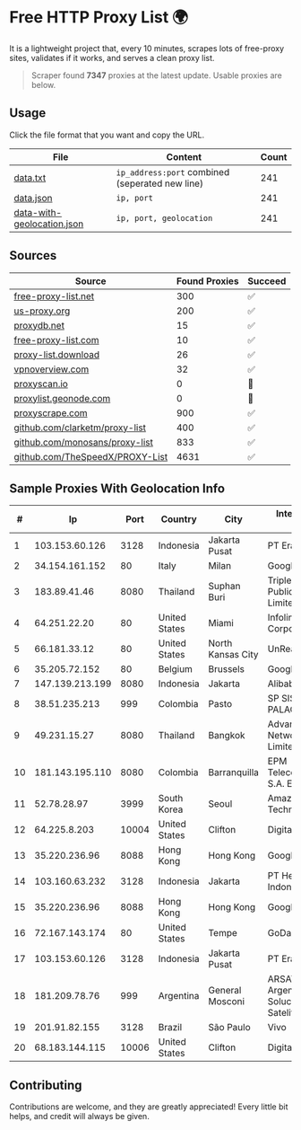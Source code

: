 
# Free HTTP Proxy List 🌍

It is a lightweight project that, every 10 minutes, scrapes lots of free-proxy sites, validates if it works, and serves a clean proxy list.


> Scraper found **7347** proxies at the latest update. Usable proxies are below.

## Usage

Click the file format that you want and copy the URL.


|File|Content|Count|
|----|-------|-----|
|[data.txt](https://raw.githubusercontent.com/themiralay/Proxy-List-World/master/data.txt)|`ip_address:port` combined (seperated new line)|241|
|[data.json](https://raw.githubusercontent.com/themiralay/Proxy-List-World/master/data.json)|`ip, port`|241|
|[data-with-geolocation.json](https://raw.githubusercontent.com/themiralay/Proxy-List-World/master/data-with-geolocation.json)|`ip, port, geolocation`|241|

## Sources

|Source|Found Proxies|Succeed|
|------|-------------|-------|
|[free-proxy-list.net](https://free-proxy-list.net)|300|✅|
|[us-proxy.org](https://www.us-proxy.org)|200|✅|
|[proxydb.net](http://proxydb.net)|15|✅|
|[free-proxy-list.com](https://free-proxy-list.com/?page=&port=&type%5B%5D=http&type%5B%5D=https&up_time=0&search=Search)|10|✅|
|[proxy-list.download](https://www.proxy-list.download/HTTP)|26|✅|
|[vpnoverview.com](https://vpnoverview.com/privacy/anonymous-browsing/free-proxy-servers)|32|✅|
|[proxyscan.io](https://www.proxyscan.io)|0|🚫|
|[proxylist.geonode.com](https://proxylist.geonode.com/api/proxy-list?limit=300&page=1&sort_by=lastChecked&sort_type=desc&protocols=http,https)|0|🚫|
|[proxyscrape.com](https://api.proxyscrape.com/v2/?request=displayproxies&protocol=http&timeout=10000&country=all&ssl=all&anonymity=all)|900|✅|
|[github.com/clarketm/proxy-list](https://raw.githubusercontent.com/clarketm/proxy-list/master/proxy-list-raw.txt)|400|✅|
|[github.com/monosans/proxy-list](https://raw.githubusercontent.com/monosans/proxy-list/main/proxies/http.txt)|833|✅|
|[github.com/TheSpeedX/PROXY-List](https://raw.githubusercontent.com/TheSpeedX/PROXY-List/master/http.txt)|4631|✅|


## Sample Proxies With Geolocation Info

|#|Ip|Port|Country|City|Internet Service Provider|
|-|--|----|-------|----|-------------------------|
|1|103.153.60.126|3128|Indonesia|Jakarta Pusat|PT Era Awan Digital|
|2|34.154.161.152|80|Italy|Milan|Google LLC|
|3|183.89.41.46|8080|Thailand|Suphan Buri|Triple T Broadband Public Company Limited|
|4|64.251.22.20|80|United States|Miami|Infolink Global Corporation|
|5|66.181.33.12|80|United States|North Kansas City|UnReal Servers, LLC|
|6|35.205.72.152|80|Belgium|Brussels|Google LLC|
|7|147.139.213.199|8080|Indonesia|Jakarta|Alibaba.com LLC|
|8|38.51.235.213|999|Colombia|Pasto|SP SISTEMAS PALACIOS LTDA|
|9|49.231.15.27|8080|Thailand|Bangkok|Advanced Wireless Network Company Limited|
|10|181.143.195.110|8080|Colombia|Barranquilla|EPM Telecomunicaciones S.A. E.S.P.|
|11|52.78.28.97|3999|South Korea|Seoul|Amazon Technologies Inc.|
|12|64.225.8.203|10004|United States|Clifton|DigitalOcean, LLC|
|13|35.220.236.96|8088|Hong Kong|Hong Kong|Google LLC|
|14|103.160.63.232|3128|Indonesia|Jakarta|PT Herza Digital Indonesia|
|15|35.220.236.96|8088|Hong Kong|Hong Kong|Google LLC|
|16|72.167.143.174|80|United States|Tempe|GoDaddy.com, LLC|
|17|103.153.60.126|3128|Indonesia|Jakarta Pusat|PT Era Awan Digital|
|18|181.209.78.76|999|Argentina|General Mosconi|ARSAT - Empresa Argentina de Soluciones Satelitales S.A.|
|19|201.91.82.155|3128|Brazil|São Paulo|Vivo|
|20|68.183.144.115|10006|United States|Clifton|DigitalOcean, LLC|



## Contributing

Contributions are welcome, and they are greatly appreciated! Every
little bit helps, and credit will always be given.

